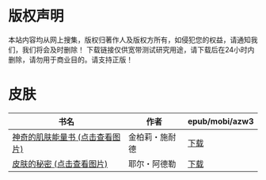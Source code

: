 # 版权声明

本站内容均从网上搜集，版权归著作人及版权方所有，如侵犯您的权益，请通知我们，我们将会及时删除！ 下载链接仅供宽带测试研究用途，请下载后在24小时内删除，请勿用于商业目的。请支持正版！

# 皮肤

| 书名 | 作者 | epub/mobi/azw3 |
| --- | --- | --- |
| [神奇的肌肤能量书 (点击查看图片)](https://www.dushupai.com/attachment/2024/06/07/e8ea88c009b06d4b.jpg) | 金柏莉・施耐德 | [下载](https://url89.ctfile.com/f/31084289-1357038670-c2a947?p=8866) |
| [皮肤的秘密 (点击查看图片)](https://www.dushupai.com/attachment/2024/06/05/a90f5ce54776f900.jpg) | 耶尔・阿德勒  | [下载](https://url89.ctfile.com/f/31084289-1357029337-13d2fe?p=8866) |
